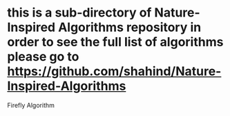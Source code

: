 # this is a sub-directory of Nature-Inspired Algorithms repository in order to see the full list of algorithms please go to https://github.com/shahind/Nature-Inspired-Algorithms

Firefly Algorithm